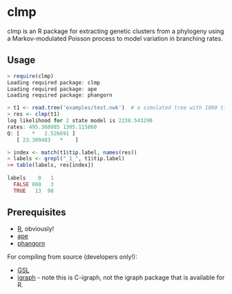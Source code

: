 # clmp

clmp is an R package for extracting genetic clusters from a phylogeny using a Markov-modulated Poisson process to model variation in branching rates.

## Usage
```R
> require(clmp)
Loading required package: clmp
Loading required package: ape
Loading required package: phangorn

> t1 <- read.tree('examples/test.nwk')  # a simulated tree with 1000 tips, 100 in clusters
> res <- clmp(t1)
log likelihood for 2 state model is 2238.543290
rates: 495.368085 1305.115860 
Q: [    *   2.526691 ]
   [ 23.309483   *    ]

> index <- match(t1$tip.label, names(res))
> labels <- grepl("_1_", t1$tip.label)
>> table(labels, res[index])
       
labels    0   1
  FALSE 860   3
  TRUE   13  98
```

## Prerequisites

* [R](cran.r-project.org), obviously!
* [ape](https://cran.r-project.org/web/packages/ape/index.html)
* [phangorn](https://cran.r-project.org/web/packages/phangorn/index.html)

For compiling from source (developers only!):
* [GSL](http://www.gnu.org/software/gsl/)
* [igraph](https://github.com/igraph/igraph) - note this is C-igraph, not the igraph package that is available for R.

